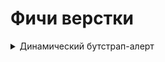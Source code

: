 # Фичи верстки

<details>

<summary>Динамический бутстрап-алерт</summary>

* создается в js-коде
* автоматически уничтожается через 5 сек
* расположен вверху экрана

```css
#alert_placeholder {
  position: fixed;
  top: 0;
  width: 100%;
  z-index: 100;
}
```

```http
<div id="alert_placeholder"></div>
```

```js
function show_alert(message,alerttype) {
  $('#alert_placeholder').append(`<div id="alertdiv" class="alert ${alerttype}"><a class="close" data-dismiss="alert">×</a><span>${message}</span></div>`);
  setTimeout(function() {
    $("#alertdiv").remove();
  }, 5000);
}
```

</details>
